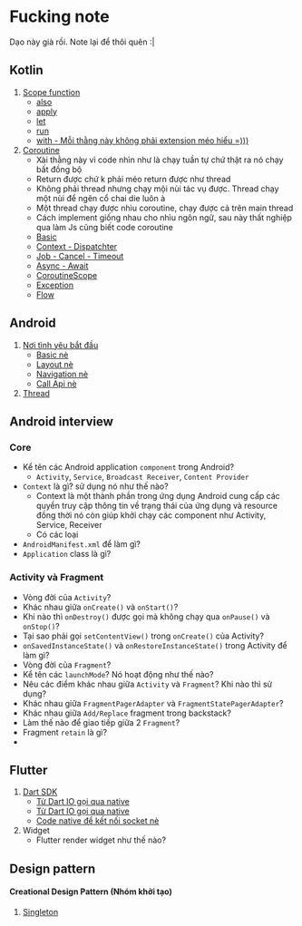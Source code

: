 # Fucking note
Dạo này già rồi. Note lại để thôi quên :|
## Kotlin
1. [Scope function](https://kotlinlang.org/docs/scope-functions.html)
    - [also](https://github.com/huynn109/mobile-flash-card/blob/main/kotlin/src/main/kotlin/scope/Also.kt)
    - [apply](https://github.com/huynn109/mobile-flash-card/blob/main/kotlin/src/main/kotlin/scope/Apply.kt)
    - [let](https://github.com/huynn109/mobile-flash-card/blob/main/kotlin/src/main/kotlin/scope/Let.kt)
    - [run](https://github.com/huynn109/mobile-flash-card/blob/main/kotlin/src/main/kotlin/scope/Run.kt)
    - [with - Mỗi thằng này không phải extension méo hiểu =)))](https://github.com/huynn109/mobile-flash-card/blob/main/kotlin/src/main/kotlin/scope/With.kt)
2. [Coroutine](https://kotlinlang.org/docs/coroutines-guide.html) <br>
    - Xài thằng này vì code nhìn như là chạy tuần tự chứ thật ra nó chạy bất đồng bộ
    - Return được chứ k phải méo return được như thread
    - Không phải thread nhưng chạy mội nùi tác vụ được. Thread chạy một nùi để ngẽn cổ chai die luôn à
    - Một thread chạy được nhìu coroutine, chạy được cả trên main thread
    - Cách implement giống nhau cho nhìu ngôn ngữ, sau này thất nghiệp qua làm Js cũng biết code coroutine
    - [Basic](https://github.com/huynn109/mobile-flash-card/blob/main/kotlin/src/main/kotlin/coroutine/Basic.kt)
    - [Context - Dispatchter](https://github.com/huynn109/mobile-flash-card/blob/main/kotlin/src/main/kotlin/coroutine/ContextAndDispatcher.kt)
    - [Job - Cancel - Timeout](https://github.com/huynn109/mobile-flash-card/blob/main/kotlin/src/main/kotlin/coroutine/JobCancellationTimeout.kt)
    - [Async - Await](https://github.com/huynn109/mobile-flash-card/blob/main/kotlin/src/main/kotlin/coroutine/AsyncAwait.kt)
    - [CoroutineScope](https://github.com/huynn109/mobile-flash-card/blob/main/kotlin/src/main/kotlin/coroutine/CoroutineScope.kt)
    - [Exception](https://github.com/huynn109/mobile-flash-card/blob/main/kotlin/src/main/kotlin/coroutine/ExceptionAndSuperVisionJobAndSuperVisionScope.kt)
    - [Flow](https://github.com/huynn109/mobile-flash-card/blob/main/kotlin/src/main/kotlin/coroutine/Flow.kt)
## Android
1. [Nơi tình yêu bắt đầu](https://developer.android.com/courses/android-basics-kotlin/course)
    - [Basic nè](https://developer.android.com/courses/android-basics-kotlin/unit-1)
    - [Layout nè](https://developer.android.com/courses/android-basics-kotlin/unit-2)
    - [Navigation nè](https://developer.android.com/courses/android-basics-kotlin/unit-3)
    - [Call Api nè](https://developer.android.com/courses/android-basics-kotlin/unit-3)
2. [Thread](https://github.com/huynn109/mobile-flash-card/blob/main/android/android-thread/app/src/main/java/com/example/androidthread/MainActivity.kt) 
## Android interview
### Core
- Kể tên các Android application `component` trong Android?
    - `Activity`, `Service`, `Broadcast Receiver`, `Content Provider`
- `Context` là gì? sử dụng nó như thế nào?
    - Context là một thành phần trong ứng dụng Android cung cấp các quyền truy cập thông tin về trạng thái của ứng dụng và resource đồng thời
    nó còn giúp khởi chạy các component như Activity, Service, Receiver
    - Có các loại 
- `AndroidManifest.xml` để làm gì?
- `Application` class là gì?
### Activity và Fragment
- Vòng đời của `Activity`?
- Khác nhau giữa `onCreate()` và `onStart()`?
- Khi nào thì `onDestroy()` được gọi mà không chạy qua `onPause()` và `onStop()`?
- Tại sao phải gọi `setContentView()` trong `onCreate()` của Activity?
- `onSavedInstanceState()` và `onRestoreInstanceState()` trong Activity để làm gì?
- Vòng đời của `Fragment`?
- Kể tên các `launchMode`? Nó hoạt động như thế nào?
- Nêu các điểm khác nhau giữa `Activity` và `Fragment`? Khi nào thì sử dụng?
- Khác nhau giữa `FragmentPagerAdapter` và `FragmentStatePagerAdapter`?
- Khác nhau giữa `Add/Replace` fragment trong backstack?
- Làm thế nào để giao tiếp giữa 2 `Fragment`?
- Fragment `retain` là gì?
- 
## Flutter
1. [Dart SDK](https://github.com/dart-lang/sdk)
    - [Từ Dart IO gọi qua native](https://github.com/dart-lang/sdk/blob/bddded13aad0ee8b1bff7f235a548df5228e5df6/sdk/lib/_internal/vm/bin/socket_patch.dart#L1517)
    - [Từ Dart IO gọi qua native](https://github.com/dart-lang/sdk/blob/bddded13aad0ee8b1bff7f235a548df5228e5df6/sdk/lib/_internal/vm/bin/socket_patch.dart#L25)
    - [Code native để kết nối socket nè](https://github.com/dart-lang/sdk/blob/81c3e8cbb42f9cd6d2c1a7b4f95a7eb70fa3f64c/runtime/bin/socket.cc#L362)
2. Widget
    - Flutter render widget như thế nào?
## Design pattern
#### Creational Design Pattern (Nhóm khởi tạo)
1. [Singleton](https://github.com/huynn109/mobile-flash-card/blob/main/design-pattern/src/main/kotlin/creational/Singleton.kt)